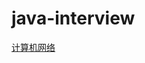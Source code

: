 # java-interview

[计算机网络](https://github.com/shanbaobin00/java-interview/blob/main/%E8%AE%A1%E7%AE%97%E6%9C%BA%E7%BD%91%E7%BB%9C.md)
